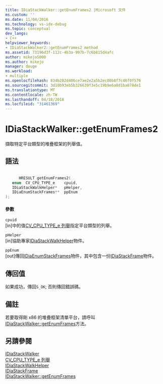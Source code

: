 ```yaml
---
title: IDiaStackWalker::getEnumFrames2 |Microsoft 文件
ms.custom: ''
ms.date: 11/04/2016
ms.technology: vs-ide-debug
ms.topic: conceptual
dev_langs:
- C++
helpviewer_keywords:
- IDiaStackWalker2::getEnumFrames2 method
ms.assetid: 73196d3f-112c-4b3a-997b-7c6b815d4afc
author: mikejo5000
ms.author: mikejo
manager: douge
ms.workload:
- multiple
ms.openlocfilehash: 834b202d406ce7ae2e2a5b2ec80b8f7c46f0f576
ms.sourcegitcommit: 3d10b93eb5b326639f3e5c19b9e6a8d1ba078de1
ms.translationtype: MT
ms.contentlocale: zh-TW
ms.lasthandoff: 04/18/2018
ms.locfileid: "31461369"
---
```

# <a name="idiastackwalkergetenumframes2"></a>IDiaStackWalker::getEnumFrames2
擷取特定平台類型的堆疊框架的列舉值。  
  
## <a name="syntax"></a>語法  
  
```C++  
  
      HRESULT getEnumFrames2(   
   enum  CV_CPU_TYPE_e    cpuid,  
   IDiaStackWalkHelper*   pHelper,  
   IDiaEnumStackFrames**  ppEnum  
);  
```  
  
#### <a name="parameters"></a>參數  
 `cpuid`  
 [in]中的值[CV_CPU_TYPE_e 列舉](../../debugger/debug-interface-access/cv-cpu-type-e.md)指定平台類型的列舉。  
  
 `pHelper`  
 [in]協助專家[IDiaStackWalkHelper](../../debugger/debug-interface-access/idiastackwalkhelper.md)物件。  
  
 `ppEnum`  
 [out]傳回[IDiaEnumStackFrames](../../debugger/debug-interface-access/idiaenumstackframes.md)物件，其中包含一份[IDiaStackFrame](../../debugger/debug-interface-access/idiastackframe.md)物件。  
  
## <a name="return-value"></a>傳回值  
 如果成功，傳回`S_OK`; 否則傳回錯誤碼。  
  
## <a name="remarks"></a>備註  
 若要取得剛 x86 的堆疊框架清單平台，請呼叫[IDiaStackWalker::getEnumFrames](../../debugger/debug-interface-access/idiastackwalker-getenumframes.md)方法。  
  
## <a name="see-also"></a>另請參閱  
 [IDiaStackWalker](../../debugger/debug-interface-access/idiastackwalker.md)   
 [CV_CPU_TYPE_e 列舉](../../debugger/debug-interface-access/cv-cpu-type-e.md)   
 [IDiaStackWalkHelper](../../debugger/debug-interface-access/idiastackwalkhelper.md)   
 [IDiaStackFrame](../../debugger/debug-interface-access/idiastackframe.md)   
 [IDiaStackWalker::getEnumFrames](../../debugger/debug-interface-access/idiastackwalker-getenumframes.md)